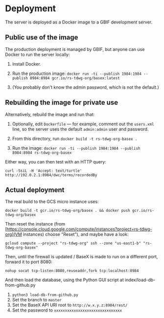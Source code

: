 # Deployment

The server is deployed as a Docker image to a GBIF development server.

## Public use of the image

The production deployment is managed by GBIF, but anyone can use Docker to run the server locally:

1. Install Docker.

2. Run the production image: `docker run -ti --publish 1984:1984 --publish 8984:8984 gcr.io/rs-tdwg-org/basex:latest`

3. (You probably don't know the admin password, which is not the default.)

## Rebuilding the image for private use

Alternatively, rebuild the image and run that:

1. Optionally, edit `Dockerfile` — for example, comment out the `users.xml` line, so the server uses the default `admin:admin` user and password.

2. From this directory, run `docker build -t rs-tdwg-org-basex .`

3. Run the image: `docker run -ti --publish 1984:1984 --publish 8984:8984 rs-tdwg-org-basex`

Either way, you can then test with an HTTP query:

```
curl -SsiL -H 'Accept: text/turtle' http://192.0.2.1:8984/dwc/terms/recordedBy
```

## Actual deployment

The real build to the GCS micro instance uses:
```
docker build -t gcr.io/rs-tdwg-org/basex . && docker push gcr.io/rs-tdwg-org/basex
```
Then reset the instance (from [https://console.cloud.google.com/compute/instances?project=rs-tdwg-org](VM instances) choose "Reset"), and maybe have a look:
```
gcloud compute --project "rs-tdwg-org" ssh --zone "us-east1-b" "rs-tdwg-org-basex"
```

Then, until the firewall is updated / BaseX is made to run on a different port, forward it to port 8080:
```
nohup socat tcp-listen:8080,reuseaddr,fork tcp:localhost:8984
```

And then load the database, using the Python GUI script at index/load-db-from-github.py

1. `python3 load-db-from-github.py`
2. Set the branch to `master`
3. Set the BaseX API URI root to `http://w.x.y.z:8984/rest/`
4. Set the password to `xxxxxxxxxxxxxxxxxxxxxxxxxxxxxxx`
